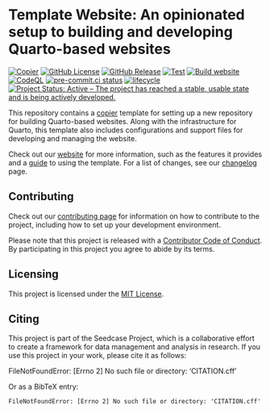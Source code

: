 

# Template Website: An opinionated setup to building and developing Quarto-based websites

<!-- TODO: Include DOI after uploading -->

[![Copier](https://img.shields.io/endpoint?url=https://raw.githubusercontent.com/copier-org/copier/master/img/badge/badge-grayscale-inverted-border-teal.json?raw=true)](https://github.com/copier-org/copier)
[![GitHub
License](https://img.shields.io/github/license/seedcase-project/template-website.svg)](https://github.com/seedcase-project/template-website/blob/main/LICENSE.md)
[![GitHub
Release](https://img.shields.io/github/v/release/seedcase-project/template-website.svg)](https://github.com/seedcase-project/template-website/releases/latest)
[![Test](https://github.com/seedcase-project/template-website/actions/workflows/test.yml/badge.svg)](https://github.com/seedcase-project/template-website/actions/workflows/test.yml)
[![Build
website](https://github.com/seedcase-project/template-website/actions/workflows/build-website.yml/badge.svg)](https://github.com/seedcase-project/template-website/actions/workflows/build-website.yml)
[![CodeQL](https://github.com/seedcase-project/template-website/actions/workflows/github-code-scanning/codeql/badge.svg?branch=main)](https://github.com/seedcase-project/template-website/actions/workflows/github-code-scanning/codeql)
[![pre-commit.ci
status](https://results.pre-commit.ci/badge/github/seedcase-project/template-website/main.svg)](https://results.pre-commit.ci/latest/github/seedcase-project/template-website/main)
[![lifecycle](https://lifecycle.r-lib.org/articles/figures/lifecycle-experimental.svg)](https://lifecycle.r-lib.org/articles/stages.html#experimental)
[![Project Status: Active – The project has reached a stable, usable
state and is being actively
developed.](https://www.repostatus.org/badges/latest/active.svg)](https://www.repostatus.org/#active)

This repository contains a [copier](https://copier.readthedocs.io/)
template for setting up a new repository for building Quarto-based
websites. Along with the infrastructure for Quarto, this template also
includes configurations and support files for developing and managing
the website.

Check out our [website](https://template-website.seedcase-project.org/)
for more information, such as the features it provides and a
[guide](https://template-website.seedcase-project.org/docs/guide/) to
using the template. For a list of changes, see our
[changelog](https://template-website.seedcase-project.org/docs/releases/)
page.

## Contributing

Check out our [contributing
page](https://template-website.seedcase-project.org/contributing/) for
information on how to contribute to the project, including how to set up
your development environment.

Please note that this project is released with a [Contributor Code of
Conduct](https://github.com/seedcase-project/.github/blob/main/CODE_OF_CONDUCT.md).
By participating in this project you agree to abide by its terms.

## Licensing

This project is licensed under the [MIT
License](https://github.com/seedcase-project/template-website/blob/main/LICENSE.md).

## Citing

This project is part of the Seedcase Project, which is a collaborative
effort to create a framework for data management and analysis in
research. If you use this project in your work, please cite it as
follows:

FileNotFoundError: \[Errno 2\] No such file or directory: ‘CITATION.cff’

Or as a BibTeX entry:

    FileNotFoundError: [Errno 2] No such file or directory: 'CITATION.cff'

